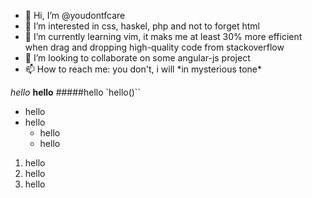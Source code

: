 - 👋 Hi, I’m @youdontfcare
- 👀 I’m interested in css, haskel, php and not to forget html
- 🌱 I’m currently learning vim, it maks me at least 30% more efficient when drag and dropping high-quality code from stackoverflow
- 💞️ I’m looking to collaborate on some angular-js project
- 📫 How to reach me: you don't, i will \*in mysterious tone\*

<!---
youdontfcare/youdontfcare is a ✨ special ✨ repository because its `README.md` (this file) appears on your GitHub profile.
You can click the Preview link to take a look at your changes.
--->

*hello*
**hello**
#####hello
`hello()``
* hello
* hello
  * hello
  * hello
1. hello
2. hello
  3. hello
